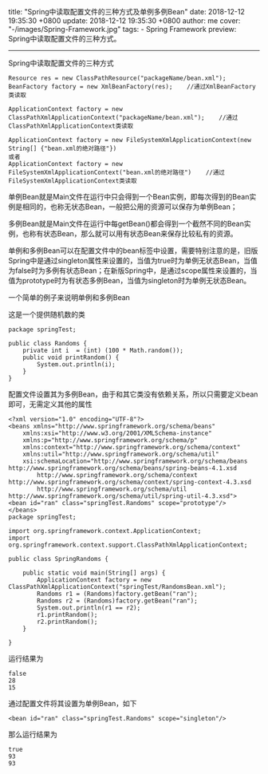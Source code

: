 title: "Spring中读取配置文件的三种方式及单例多例Bean"
date: 2018-12-12 19:35:30 +0800
update: 2018-12-12 19:35:30 +0800
author: me
cover: "-/images/Spring-Framework.jpg"
tags:
    - Spring Framework
preview: Spring中读取配置文件的三种方式。

---

Spring中读取配置文件的三种方式
```
Resource res = new ClassPathResource("packageName/bean.xml");
BeanFactory factory = new XmlBeanFactory(res);    //通过XmlBeanFactory类读取

ApplicationContext factory = new ClassPathXmlApplicationContext("packageName/bean.xml");    //通过ClassPathXmlApplicationContext类读取

ApplicationContext factory = new FileSystemXmlApplicationContext(new String[] {"bean.xml的绝对路径"})
或者
ApplicationContext factory = new FileSystemXmlApplicationContext("bean.xml的绝对路径")    //通过FileSystemXmlApplicationContext类读取
```
单例Bean就是Main文件在运行中只会得到一个Bean实例，即每次得到的Bean实例是相同的，也称无状态Bean，一般把公用的资源可以保存为单例Bean；

多例Bean就是Main文件在运行中每getBean()都会得到一个截然不同的Bean实例，也称有状态Bean，那么就可以用有状态Bean来保存比较私有的资源。

单例和多例Bean可以在配置文件中的bean标签中设置，需要特别注意的是，旧版Spring中是通过singleton属性来设置的，当值为true时为单例无状态Bean，当值为false时为多例有状态Bean；在新版Spring中，是通过scope属性来设置的，当值为prototype时为有状态多例Bean，当值为singleton时为单例无状态Bean。

一个简单的例子来说明单例和多例Bean

这是一个提供随机数的类
```
package springTest;

public class Randoms {
    private int i  = (int) (100 * Math.random());
    public void printRandom() {
        System.out.println(i);
    }
}
```
配置文件设置其为多例Bean，由于和其它类没有依赖关系，所以只需要定义bean即可，无需定义其他的属性
```
<?xml version="1.0" encoding="UTF-8"?>
<beans xmlns="http://www.springframework.org/schema/beans"
    xmlns:xsi="http://www.w3.org/2001/XMLSchema-instance"
    xmlns:p="http://www.springframework.org/schema/p"
    xmlns:context="http://www.springframework.org/schema/context"
    xmlns:util="http://www.springframework.org/schema/util"
    xsi:schemaLocation="http://www.springframework.org/schema/beans http://www.springframework.org/schema/beans/spring-beans-4.1.xsd
        http://www.springframework.org/schema/context http://www.springframework.org/schema/context/spring-context-4.3.xsd
        http://www.springframework.org/schema/util http://www.springframework.org/schema/util/spring-util-4.3.xsd">
<bean id="ran" class="springTest.Randoms" scope="prototype"/>
</beans>
package springTest;

import org.springframework.context.ApplicationContext;
import org.springframework.context.support.ClassPathXmlApplicationContext;

public class SpringRandoms {

    public static void main(String[] args) {
        ApplicationContext factory = new ClassPathXmlApplicationContext("springTest/RandomsBean.xml");
        Randoms r1 = (Randoms)factory.getBean("ran");
        Randoms r2 = (Randoms)factory.getBean("ran");
        System.out.println(r1 == r2);
        r1.printRandom();
        r2.printRandom();
    }

}
```
运行结果为
```
false
28
15
```
通过配置文件将其设置为单例Bean，如下
```
<bean id="ran" class="springTest.Randoms" scope="singleton"/>
```
那么运行结果为
```
true
93
93
```